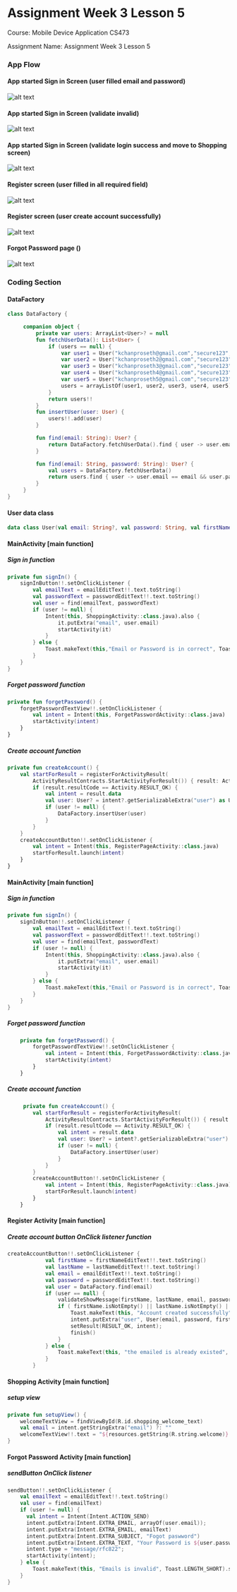 # Assignment Week 3 Lesson 5

Course: Mobile Device Application CS473

Assignment Name: Assignment Week 3 Lesson 5


### App Flow

#### App started Sign in Screen (user filled email and password)
![alt text](https://github.com/kanchanproseth/Assignment_Week3_Lesson5/blob/main/screenshot/sign_in_enter_value.png?raw=true)

#### App started Sign in Screen (validate invalid)
![alt text](https://github.com/kanchanproseth/Assignment_Week3_Lesson5/blob/main/screenshot/sign_in_invalid.png?raw=true)

#### App started Sign in Screen (validate login success and move to Shopping screen)
![alt text](https://github.com/kanchanproseth/Assignment_Week3_Lesson5/blob/main/screenshot/sign_in_success.png?raw=true)



#### Register screen (user filled in all required field)
![alt text](https://github.com/kanchanproseth/Assignment_Week3_Lesson5/blob/main/screenshot/user_existed.png?raw=true)

#### Register screen (user create account successfully)
![alt text](https://github.com/kanchanproseth/Assignment_Week3_Lesson5/blob/main/screenshot/create_account_success.png?raw=true)

#### Forgot Password page ()
![alt text](https://github.com/kanchanproseth/Assignment_Week3_Lesson5/blob/main/screenshot/invalid_forget_pw.png?raw=true)


### Coding Section

#### DataFactory

```kotlin
class DataFactory {

     companion object {
         private var users: ArrayList<User>? = null
         fun fetchUserData(): List<User> {
             if (users == null) {
                 var user1 = User("kchanproseth@gmail.com","secure123","MyName", "MyLastName")
                 var user2 = User("kchanproseth2@gmail.com","secure123","MyName", "MyLastName")
                 var user3 = User("kchanproseth3@gmail.com","secure123","MyName", "MyLastName")
                 var user4 = User("kchanproseth4@gmail.com","secure123","MyName", "MyLastName")
                 var user5 = User("kchanproseth5@gmail.com","secure123","MyName", "MyLastName")
                 users = arrayListOf(user1, user2, user3, user4, user5)
             }
             return users!!
         }
         fun insertUser(user: User) {
             users!!.add(user)
         }

         fun find(email: String): User? {
             return DataFactory.fetchUserData().find { user -> user.email == email }
         }

         fun find(email: String, password: String): User? {
             val users = DataFactory.fetchUserData()
             return users.find { user -> user.email == email && user.password == password }
         }
     }
}
```

#### User data class

```kotlin
data class User(val email: String?, val password: String, val firstName: String, val lastName: String): Serializable
```



#### MainActivity [main function]

##### Sign in function

```kotlin
private fun signIn() {
    signInButton!!.setOnClickListener {
        val emailText = emailEditText!!.text.toString()
        val passwordText = passwordEditText!!.text.toString()
        val user = find(emailText, passwordText)
        if (user != null) {
            Intent(this, ShoppingActivity::class.java).also {
                it.putExtra("email", user.email)
                startActivity(it)
            }
        } else {
            Toast.makeText(this,"Email or Password is in correct", Toast.LENGTH_LONG).show()
        }
    }
}
```

##### Forget password function

```kotlin
private fun forgetPassword() {
    forgetPasswordTextView!!.setOnClickListener {
        val intent = Intent(this, ForgetPasswordActivity::class.java)
        startActivity(intent)
    }
}
```

##### Create account function

```kotlin
private fun createAccount() {
    val startForResult = registerForActivityResult(
        ActivityResultContracts.StartActivityForResult()) { result: ActivityResult ->
        if (result.resultCode == Activity.RESULT_OK) {
            val intent = result.data
            val user: User? = intent?.getSerializableExtra("user") as User
            if (user != null) {
                DataFactory.insertUser(user)
            }
        }
    }
    createAccountButton!!.setOnClickListener {
        val intent = Intent(this, RegisterPageActivity::class.java)
        startForResult.launch(intent)
    }
}
```

#### MainActivity [main function]

##### Sign in function

```kotlin
private fun signIn() {
    signInButton!!.setOnClickListener {
        val emailText = emailEditText!!.text.toString()
        val passwordText = passwordEditText!!.text.toString()
        val user = find(emailText, passwordText)
        if (user != null) {
            Intent(this, ShoppingActivity::class.java).also {
                it.putExtra("email", user.email)
                startActivity(it)
            }
        } else {
            Toast.makeText(this,"Email or Password is in correct", Toast.LENGTH_LONG).show()
        }
    }
}
```

##### Forget password function

```kotlin
    private fun forgetPassword() {
        forgetPasswordTextView!!.setOnClickListener {
            val intent = Intent(this, ForgetPasswordActivity::class.java)
            startActivity(intent)
        }
    }
```

##### Create account function

```kotlin
     private fun createAccount() {
        val startForResult = registerForActivityResult(
            ActivityResultContracts.StartActivityForResult()) { result: ActivityResult ->
            if (result.resultCode == Activity.RESULT_OK) {
                val intent = result.data
                val user: User? = intent?.getSerializableExtra("user") as User
                if (user != null) {
                    DataFactory.insertUser(user)
                }
            }
        }
        createAccountButton!!.setOnClickListener {
            val intent = Intent(this, RegisterPageActivity::class.java)
            startForResult.launch(intent)
        }
    }
```

#### Register Activity [main function]

##### Create account button OnClick listener function

```kotlin
createAccountButton!!.setOnClickListener {
            val firstName = firstNameEditText!!.text.toString()
            val lastName = lastNameEditText!!.text.toString()
            val email = emailEditText!!.text.toString()
            val password = passwordEditText!!.text.toString()
            val user = DataFactory.find(email)
            if (user == null) {
                validateShowMessage(firstName, lastName, email, password)
                if ( firstName.isNotEmpty() || lastName.isNotEmpty() || email.isNotEmpty() || password.isNotEmpty()) {
                    Toast.makeText(this, "Account created successfully", Toast.LENGTH_SHORT).show()
                    intent.putExtra("user", User(email, password, firstName, lastName))
                    setResult(RESULT_OK, intent);
                    finish()
                }
            } else {
                Toast.makeText(this, "the emailed is already existed", Toast.LENGTH_SHORT).show()
            }
        }
```


#### Shopping Activity [main function]

##### setup view 

```kotlin
private fun setupView() {
    welcomeTextView = findViewById(R.id.shopping_welcome_text)
    val email = intent.getStringExtra("email") ?: ""
    welcomeTextView!!.text = "${resources.getString(R.string.welcome)}  $email"
}
```

#### Forgot Password Activity [main function]

##### sendButton OnClick listener 

```kotlin
sendButton!!.setOnClickListener {
    val emailText = emailEditText!!.text.toString()
    val user = find(emailText)
    if (user != null) {
      val intent = Intent(Intent.ACTION_SEND)
      intent.putExtra(Intent.EXTRA_EMAIL, arrayOf(user.email));
      intent.putExtra(Intent.EXTRA_EMAIL, emailText)
      intent.putExtra(Intent.EXTRA_SUBJECT, "Fogot paswword")
      intent.putExtra(Intent.EXTRA_TEXT, "Your Password is ${user.password}")
      intent.type = "message/rfc822";
      startActivity(intent);
    } else {
        Toast.makeText(this, "Emails is invalid", Toast.LENGTH_SHORT).show()
    }
}
```

